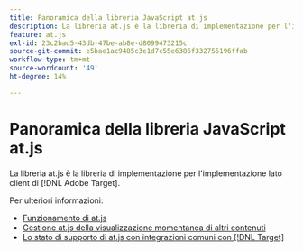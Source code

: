 ```yaml
---
title: Panoramica della libreria JavaScript at.js
description: La libreria at.js è la libreria di implementazione per l'implementazione lato client di  [!DNL Adobe Target].
feature: at.js
exl-id: 23c2bad5-43db-47be-ab8e-d8099473215c
source-git-commit: e5bae1ac9485c3e1d7c55e6386f332755196ffab
workflow-type: tm+mt
source-wordcount: '49'
ht-degree: 14%

---
```


# Panoramica della libreria JavaScript at.js

La libreria at.js è la libreria di implementazione per l&#39;implementazione lato client di [!DNL Adobe Target].

Per ulteriori informazioni:

* [Funzionamento di at.js](how-atjs-works.md)
* [Gestione at.js della visualizzazione momentanea di altri contenuti](manage-flicker-with-atjs.md)
* [Lo stato di supporto di at.js con integrazioni comuni con [!DNL Target]](target-atjs-integrations.md)

